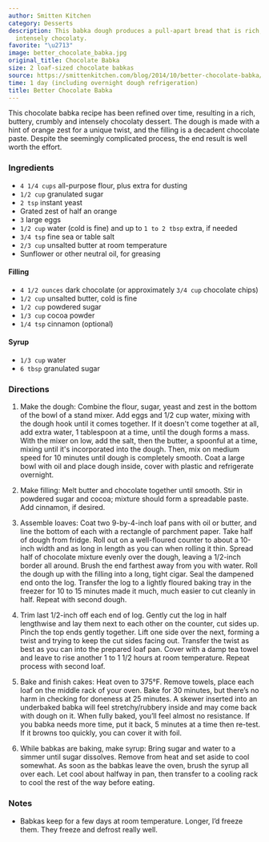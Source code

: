 ```yaml
---
author: Smitten Kitchen
category: Desserts
description: This babka dough produces a pull-apart bread that is rich, buttery, and
  intensely chocolaty.
favorite: "\u2713"
image: better_chocolate_babka.jpg
original_title: Chocolate Babka
size: 2 loaf-sized chocolate babkas
source: https://smittenkitchen.com/blog/2014/10/better-chocolate-babka/
time: 1 day (including overnight dough refrigeration)
title: Better Chocolate Babka
---
```


This chocolate babka recipe has been refined over time, resulting in a rich, buttery, crumbly and intensely chocolaty dessert. The dough is made with a hint of orange zest for a unique twist, and the filling is a decadent chocolate paste. Despite the seemingly complicated process, the end result is well worth the effort. 

### Ingredients

* `4 1/4 cups` all-purpose flour, plus extra for dusting
* `1/2 cup` granulated sugar
* `2 tsp` instant yeast
* Grated zest of half an orange
* `3` large eggs
* `1/2 cup` water (cold is fine) and up to `1 to 2 tbsp` extra, if needed
* `3/4 tsp` fine sea or table salt
* `2/3 cup` unsalted butter at room temperature
* Sunflower or other neutral oil, for greasing

#### Filling

* `4 1/2 ounces` dark chocolate (or approximately `3/4 cup` chocolate chips)
* `1/2 cup` unsalted butter, cold is fine
* `1/2 cup` powdered sugar
* `1/3 cup` cocoa powder
* `1/4 tsp` cinnamon (optional)

#### Syrup

* `1/3 cup` water
* `6 tbsp` granulated sugar

### Directions

1. Make the dough: Combine the flour, sugar, yeast and zest in the bottom of the bowl of a stand mixer. Add eggs and 1/2 cup water, mixing with the dough hook until it comes together. If it doesn't come together at all, add extra water, 1 tablespoon at a time, until the dough forms a mass. With the mixer on low, add the salt, then the butter, a spoonful at a time, mixing until it's incorporated into the dough. Then, mix on medium speed for 10 minutes until dough is completely smooth. Coat a large bowl with oil and place dough inside, cover with plastic and refrigerate overnight.

2. Make filling: Melt butter and chocolate together until smooth. Stir in powdered sugar and cocoa; mixture should form a spreadable paste. Add cinnamon, if desired.

3. Assemble loaves: Coat two 9-by-4-inch loaf pans with oil or butter, and line the bottom of each with a rectangle of parchment paper. Take half of dough from fridge. Roll out on a well-floured counter to about a 10-inch width and as long in length as you can when rolling it thin. Spread half of chocolate mixture evenly over the dough, leaving a 1/2-inch border all around. Brush the end farthest away from you with water. Roll the dough up with the filling into a long, tight cigar. Seal the dampened end onto the log. Transfer the log to a lightly floured baking tray in the freezer for 10 to 15 minutes made it much, much easier to cut cleanly in half. Repeat with second dough.

4. Trim last 1/2-inch off each end of log. Gently cut the log in half lengthwise and lay them next to each other on the counter, cut sides up. Pinch the top ends gently together. Lift one side over the next, forming a twist and trying to keep the cut sides facing out. Transfer the twist as best as you can into the prepared loaf pan. Cover with a damp tea towel and leave to rise another 1 to 1 1/2 hours at room temperature. Repeat process with second loaf.

5. Bake and finish cakes: Heat oven to 375°F. Remove towels, place each loaf on the middle rack of your oven. Bake for 30 minutes, but there’s no harm in checking for doneness at 25 minutes. A skewer inserted into an underbaked babka will feel stretchy/rubbery inside and may come back with dough on it. When fully baked, you’ll feel almost no resistance. If you babka needs more time, put it back, 5 minutes at a time then re-test. If it browns too quickly, you can cover it with foil.

6. While babkas are baking, make syrup: Bring sugar and water to a simmer until sugar dissolves. Remove from heat and set aside to cool somewhat. As soon as the babkas leave the oven, brush the syrup all over each. Let cool about halfway in pan, then transfer to a cooling rack to cool the rest of the way before eating.

### Notes

- Babkas keep for a few days at room temperature. Longer, I’d freeze them. They freeze and defrost really well.
